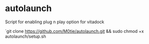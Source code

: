 # autolaunch
Script for enabling plug n play option for vitadock

`git clone https://github.com/M0tie/autolaunch.git && sudo chmod +x autolaunch/setup.sh
